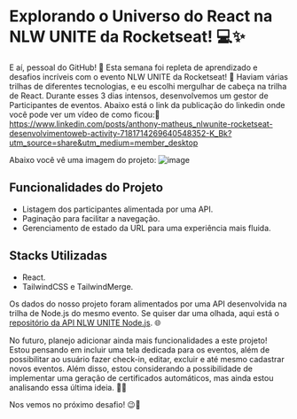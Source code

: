 # Explorando o Universo do React na NLW UNITE da Rocketseat! 💻✨

E aí, pessoal do GitHub! 👋 Esta semana foi repleta de aprendizado e desafios incríveis com o evento NLW UNITE da Rocketseat! 🚀 Haviam várias trilhas de diferentes tecnologias, e eu escolhi mergulhar de cabeça na trilha de React. Durante esses 3 dias intensos, desenvolvemos um gestor de Participantes de eventos. Abaixo está o link da publicação do linkedin onde você pode ver um vídeo de como ficou:🎥
https://www.linkedin.com/posts/anthony-matheus_nlwunite-rocketseat-desenvolvimentoweb-activity-7181714269640548352-K_Bk?utm_source=share&utm_medium=member_desktop

Abaixo você vê uma imagem do projeto:
![image](https://github.com/anthonymnf/nlw-unite-React/assets/115318191/2aee5bfb-8dfc-4c82-aa56-acd5613b307b)


## Funcionalidades do Projeto
- Listagem dos participantes alimentada por uma API.
- Paginação para facilitar a navegação.
- Gerenciamento de estado da URL para uma experiência mais fluida.

## Stacks Utilizadas
- React.
- TailwindCSS e TailwindMerge.

Os dados do nosso projeto foram alimentados por uma API desenvolvida na trilha de Node.js do mesmo evento. Se quiser dar uma olhada, aqui está o [repositório da API NLW UNITE Node.js](https://github.com/rocketseat-education/nlw-unite-nodejs?tab=readme-ov-file). 🌐

No futuro, planejo adicionar ainda mais funcionalidades a este projeto! Estou pensando em incluir uma tela dedicada para os eventos, além de possibilitar ao usuário fazer check-in, editar, excluir e até mesmo cadastrar novos eventos. Além disso, estou considerando a possibilidade de implementar uma geração de certificados automáticos, mas ainda estou analisando essa última ideia. 📜💡

Nos vemos no próximo desafio! 😉🚀

